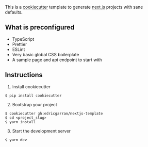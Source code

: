 This is a [cookiecutter](https://github.com/cookiecutter/cookiecutter) template to generate
[next.js](https://nextjs.org) projects with sane defaults.

## What is preconfigured

* TypeScript
* Prettier
* ESLint
* Very basic global CSS boilerplate
* A sample page and api endpoint to start with

## Instructions

1. Install cookiecutter

```
$ pip install cookiecutter
```

2. Bootstrap your project

```
$ cookiecutter gh:edricgarran/nextjs-template
$ cd <project_slug>
$ yarn install
```

3. Start the development server

```
$ yarn dev
```
